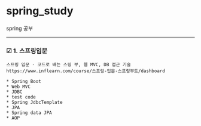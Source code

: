 # spring_study
spring 공부

-------------

### &#9745; 1. 스프링입문

	스프링 입문 - 코드로 배는 스링 부, 웹 MVC, DB 접근 기술
	https://www.inflearn.com/course/스프링-입문-스프링부트/dashboard

	* Spring Boot
	* Web MVC
	* JDBC
	* test code
	* Spring JdbcTemplate
	* JPA
	* Spring data JPA
	* AOP

